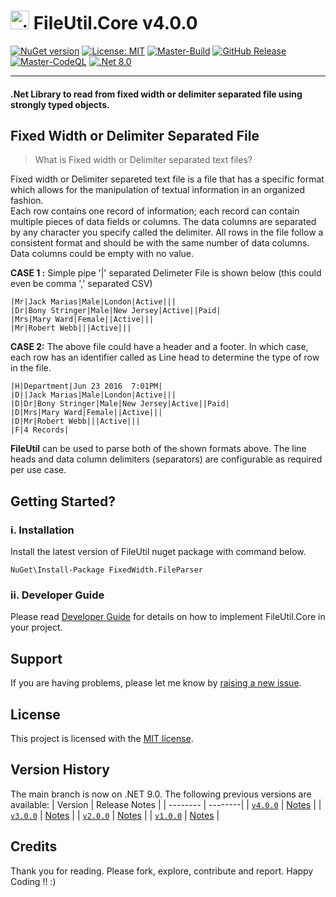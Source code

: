 # <img src="https://github.com/CodeShayk/FileUtil.Core/blob/master/Images/ninja-icon-16.png" alt="ninja" style="width:30px;"/> FileUtil.Core v4.0.0 
[![NuGet version](https://badge.fury.io/nu/FileUtil.Core.svg)](https://badge.fury.io/nu/FileUtil.Core) [![License: MIT](https://img.shields.io/badge/License-MIT-yellow.svg)](https://github.com/CodeShayk/FileUtil.Core/blob/master/LICENSE.md) 
[![Master-Build](https://github.com/CodeShayk/FileUtil.Core/actions/workflows/Master-Build.yml/badge.svg)](https://github.com/CodeShayk/FileUtil.Core/actions/workflows/Master-Build.yml) 
[![GitHub Release](https://img.shields.io/github/v/release/CodeShayk/FileUtil.Core?logo=github&sort=semver)](https://github.com/CodeShayk/FileUtil.Core/releases/latest)
[![Master-CodeQL](https://github.com/CodeShayk/FileUtil.Core/actions/workflows/Master-CodeQL.yml/badge.svg)](https://github.com/CodeShayk/FileUtil.Core/actions/workflows/Master-CodeQL.yml) 
[![.Net 8.0](https://img.shields.io/badge/.Net-8.0-blue)](https://dotnet.microsoft.com/en-us/download/dotnet/8.0)

-------------
#### .Net Library to read from fixed width or delimiter separated file using strongly typed objects.


**Fixed Width or Delimiter Separated File** 
------------------------------------------------------------------------
> What is Fixed width or Delimiter separated text files?

Fixed width or Delimiter separeted text file is a file that has a specific format which allows for the manipulation of textual information in an organized fashion.  
Each row contains one record of information; each record can contain multiple pieces of data fields or columns. The data columns are separated by any character you specify called the delimiter. All rows in the file follow a consistent format and should be with the same number of data columns. Data columns could be empty with no value.

**CASE 1 :** Simple pipe '|' separated Delimeter File is shown below (this could even be comma ',' separated CSV)

    |Mr|Jack Marias|Male|London|Active|||
    |Dr|Bony Stringer|Male|New Jersey|Active||Paid|
    |Mrs|Mary Ward|Female||Active|||
    |Mr|Robert Webb|||Active|||

**CASE 2:** The above file could have a header and a footer. 
In which case, each row has an identifier called as Line head to determine the type of row in the file. 

    |H|Department|Jun 23 2016  7:01PM|
    |D||Jack Marias|Male|London|Active|||
    |D|Dr|Bony Stringer|Male|New Jersey|Active||Paid|
    |D|Mrs|Mary Ward|Female||Active|||
    |D|Mr|Robert Webb|||Active|||
    |F|4 Records|

**FileUtil** can be used to parse both of the shown formats above. The line heads and data column delimiters (separators) are configurable as required per use case.

## Getting Started?

### i. Installation
Install the latest version of FileUtil nuget package with command below. 

```
NuGet\Install-Package FixedWidth.FileParser 
```

### ii. Developer Guide

Please read [Developer Guide](https://github.com/CodeShayk/FileUtil.Core/blob/master/DeveloperGuide.md) for details on how to implement FileUtil.Core in your project.

## Support

If you are having problems, please let me know by [raising a new issue](https://github.com/CodeShayk/FileUtil.Core/issues/new/choose).

## License

This project is licensed with the [MIT license](LICENSE).

## Version History
The main branch is now on .NET 9.0. The following previous versions are available:
| Version  | Release Notes |
| -------- | --------|
| [`v4.0.0`](https://github.com/CodeShayk/FileUtil.Core/tree/v4.0.0) |  [Notes](https://github.com/CodeShayk/FileUtil.Core/releases/tag/v4.0.0) |
| [`v3.0.0`](https://github.com/CodeShayk/FileUtil.Core/tree/v3.0.0) |  [Notes](https://github.com/CodeShayk/FileUtil.Core/releases/tag/v3.0.0) |
| [`v2.0.0`](https://github.com/CodeShayk/FileUtil.Core/tree/v2.0.0) |  [Notes](https://github.com/CodeShayk/FileUtil.Core/releases/tag/v2.0.0) |
| [`v1.0.0`](https://github.com/CodeShayk/FileUtil.Core/tree/v1.0.0) |  [Notes](https://github.com/CodeShayk/FileUtil.Core/releases/tag/v1.0.0) |

## Credits
Thank you for reading. Please fork, explore, contribute and report. Happy Coding !! :)


